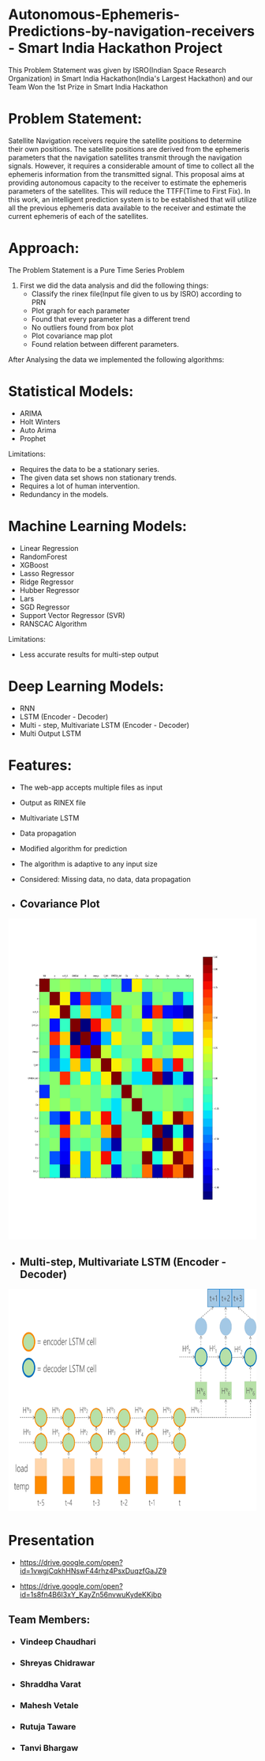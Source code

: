 # Autonomous-Ephemeris-Predictions-by-navigation-receivers - Smart India Hackathon Project

This Problem Statement was given by ISRO(Indian Space Research Organization) in Smart India Hackathon(India's Largest Hackathon) and our Team Won the 1st Prize in Smart India Hackathon

# Problem Statement:

Satellite Navigation receivers require the satellite positions to determine their own positions. 
The satellite positions are derived from the ephemeris parameters that the navigation satellites transmit through the navigation signals. However, it requires a considerable amount of time to collect all the ephemeris information from the transmitted signal. This proposal aims at providing autonomous capacity to the receiver to estimate the ephemeris parameters of the satellites. 
This will reduce the TTFF(Time to First Fix). 
In this work, an intelligent prediction system is to be established that will utilize all the previous ephemeris data available to the receiver and estimate the current ephemeris of each of the satellites.

# Approach:

The Problem Statement is a Pure Time Series Problem
1) First we did the data analysis and did the following things:
   * Classify the rinex file(Input file given to us by ISRO) according to PRN
   * Plot graph for each parameter
   * Found that every parameter has a different trend
   * No outliers found from box plot
   * Plot covariance map plot
   * Found relation between different parameters.  

After Analysing the data we implemented the following algorithms: 

# Statistical Models:
* ARIMA
* Holt Winters
* Auto Arima
* Prophet

Limitations:
* Requires the data to be a stationary series.
* The given data set shows non stationary trends.
* Requires a lot of human intervention. 
* Redundancy in the models.

# Machine Learning Models:
* Linear Regression
* RandomForest
* XGBoost
* Lasso Regressor
* Ridge Regressor
* Hubber Regressor
* Lars
* SGD Regressor
* Support Vector Regressor (SVR)
* RANSCAC Algorithm

Limitations:
* Less accurate results for multi-step output

# Deep Learning Models:
* RNN
* LSTM (Encoder - Decoder)
* Multi - step, Multivariate LSTM (Encoder - Decoder)
* Multi Output LSTM

# Features:

  * The web-app accepts multiple files as input
  * Output as RINEX file
  * Multivariate LSTM
  * Data propagation
  * Modified algorithm for prediction
  * The algorithm is adaptive to any input size
  * Considered: Missing data, no data, data propagation
  
  * ## Covariance Plot
  
  <img src="docs/Covariance.png" height = "650" width="650">
  
  * ## Multi-step, Multivariate LSTM (Encoder - Decoder)
  
  <img src="docs/LSTM.png" height = "450" width="850">
  
  # Presentation
  
 * https://drive.google.com/open?id=1vwgjCqkhHNswF44rhz4PsxDuqzfGaJZ9
 
 * https://drive.google.com/open?id=1s8fn4B6I3xY_KayZn56nvwuKydeKKjbp
 
 ## Team Members:
   * ### Vindeep Chaudhari
   * ### Shreyas Chidrawar
   * ### Shraddha Varat
   * ### Mahesh Vetale
   * ### Rutuja Taware
   * ### Tanvi Bhargaw
 
 
